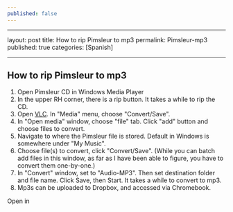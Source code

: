 ```yaml
---
published: false
---
```


---
layout: post
title: How to rip Pimsleur to mp3
permalink: Pimsleur-mp3
published: true
categories: [Spanish]

---
## How to rip Pimsleur to mp3

1. Open Pimsleur CD in Windows Media Player
2. In the upper RH corner, there is a rip button. It takes a while to rip the CD.
3. Open [VLC](http://www.videolan.org/vlc/index.html). In "Media" menu, choose "Convert/Save".
4. In "Open media" window, choose "file" tab. Click "add" button and choose files to convert.
5. Navigate to where the Pimsleur file is stored. Default in Windows is somewhere under "My Music".
6. Choose file(s) to convert, click "Convert/Save". (While you can batch add files in this window, as far as I have been able to figure, you have to convert them one-by-one.)
7. In "Convert" window, set to "Audio-MP3". Then set destination folder and file name. Click Save, then Start. It takes a while to convert to mp3.
8. Mp3s can be uploaded to Dropbox, and accessed via Chromebook.

Open in 

